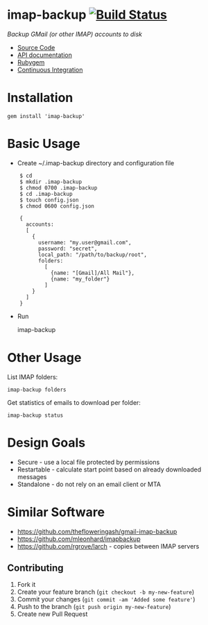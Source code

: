 # imap-backup [![Build Status](https://secure.travis-ci.org/joeyates/imap-backup.png)][Continuous Integration]

*Backup GMail (or other IMAP) accounts to disk*

  * [Source Code]
  * [API documentation]
  * [Rubygem]
  * [Continuous Integration]

[Source Code]: https://github.com/joeyates/imap-backup "Source code at GitHub"
[API documentation]: http://rubydoc.info/gems/imap-backup/frames "RDoc API Documentation at Rubydoc.info"
[Rubygem]: http://rubygems.org/gems/imap-backup "Ruby gem at rubygems.org"
[Continuous Integration]: http://travis-ci.org/joeyates/imap-backup "Build status by Travis-CI"

# Installation

    gem install 'imap-backup'

# Basic Usage

* Create ~/.imap-backup directory and configuration file

```
    $ cd
    $ mkdir .imap-backup
    $ chmod 0700 .imap-backup
    $ cd .imap-backup
    $ touch config.json
    $ chmod 0600 config.json
```

```
    {
      accounts:
      [
        {
          username: "my.user@gmail.com",
          password: "secret",
          local_path: "/path/to/backup/root",
          folders:
            [
              {name: "[Gmail]/All Mail"},
              {name: "my_folder"}
            ]
        }
      ]
    }
```

* Run

    imap-backup

# Other Usage

List IMAP folders:

    imap-backup folders

Get statistics of emails to download per folder:

    imap-backup status

# Design Goals

* Secure - use a local file protected by permissions
* Restartable - calculate start point based on already downloaded messages
* Standalone - do not rely on an email client or MTA

# Similar Software

* https://github.com/thefloweringash/gmail-imap-backup
* https://github.com/mleonhard/imapbackup
* https://github.com/rgrove/larch - copies between IMAP servers

## Contributing

1. Fork it
2. Create your feature branch (`git checkout -b my-new-feature`)
3. Commit your changes (`git commit -am 'Added some feature'`)
4. Push to the branch (`git push origin my-new-feature`)
5. Create new Pull Request

